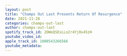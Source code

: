 ```yaml
---
layout: post
title: "Champs Out Last Presents Return Of Resurgence"
date: 2021-11-28
categories: champs-out-last
author: champs-out-last
spotify_track_id: 2OWoQSExLLo2r4Yj0x45zH
youtube_video_id: 
apple_track_id: 1000543266566
youtube_metadata: 
---
```

